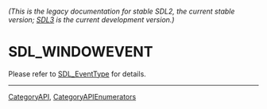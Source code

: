 ###### (This is the legacy documentation for stable SDL2, the current stable version; [SDL3](https://wiki.libsdl.org/SDL3/) is the current development version.)
# SDL_WINDOWEVENT

Please refer to [SDL_EventType](SDL_EventType) for details.

----
[CategoryAPI](CategoryAPI), [CategoryAPIEnumerators](CategoryAPIEnumerators)

